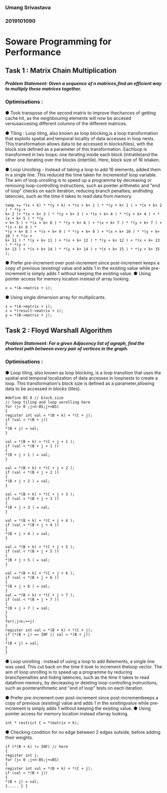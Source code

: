 ### Umang Srivastava
### 2019101090

# Soware Programming for Performance

## Task 1 : Matrix Chain Multiplication

##### Problem Statement: Given a sequence of n matrices,find an efficient way to multiply these matrices together.

### Optimisations :

● Took transpose of the second matrix to improve thechances of getting cache hit,
as the neighbouring elements will now be accesed versusaccesing different
columns of the different matrices.

● Tiling : Loop tiling, also known as loop blocking,is a loop transformation that
exploits spatial and temporal locality of data accesses in loop nests. This
transformation allows data to be accessed in blocks(tiles), with the block size
defined as a parameter of this transformation. Eachloop is transformed in two
loops: one iterating inside each block (intratile)and the other one iterating over
the blocks (intertile). Here, block size of 16 istaken.

● Loop Unrolling - Instead of taking a loop to add 16 elements, added them in a
single line. This reduced the time taken for incrementof loop variable. The aim of
loop unrolling is to speed up a programme by decreasing or removing
loop-controlling instructions, such as pointer arithmetic and "end of loop" checks
on each iteration, reducing branch penalties; andhiding latencies, such as the time
it takes to read data from memory.
```
temp += *(x + k) * *(y + k) + *(x + k+ 1 ) * *(y + k+ 1 ) + *(x + k+ 2 ) * *(y +
k+ 2 )+ *(x + k+ 3 ) * *(y + k+ 3 ) + *(x + k+ 4 ) * *(y + k+ 4 ) + *(x + k+ 5 ) * *(y
+ k+ 5 ) + *(x + k+ 6 ) * *(y + k+ 6 ) + *(x + k+ 7 ) * *(y + k+ 7 ) + *(x + k+ 8 ) *
*(y + k+ 8 ) + *(x + k+ 9 ) * *(y + k+ 9 ) + *(x + k+ 10 ) * *(y + k+ 10 ) + *(x +
k+ 11 ) * *(y + k+ 11 ) + *(x + k+ 12 ) * *(y + k+ 12 ) + *(x + k+ 13 ) * *(y +
k+ 13 ) + *(x + k+ 14 ) * *(y + k+ 14 ) + *(x + k+ 15 ) * *(y + k+ 15 );
```
● Prefer pre-increment over post-increment since post-increment keeps a copy of
previous (existing) value and adds 1 in the existing value while pre-increment is
simply adds 1 without keeping the existing value.
● Using pointer access for memory location instead of array looking.
```
x = *(A->matrix + i);
```
● Using single dimension array for multiplicants.
```
x = *(A->matrix + i);
z = *(result->matrix + i);
y = *(B->matrix + j);
```

## Task 2 : Floyd Warshall Algorithm

##### Problem Statement: For a given Adjacency list of agraph, find the shortest path between every pair of vertices in the graph.

### Optimisations :

● Loop tiling, also known as loop blocking, is a loop transition that uses the spatial
and temporal localization of data accesses in loopnests to create a loop. This
transformation's block size is defined as a parameter,allowing data to be accessed
in blocks (tiles).
```
#define BS 8 // block_size
// loop tiling and loop unrolling here
for (j= 0 ;j<n-BS;j+=BS)
{
register int val = *(B + k) + *(C + j);
if (val < *(B + j))
{
*(B + j) = val;
}

val = *(B + k) + *(C + j + 1 );
if (val < *(B + j + 1 ))
{
*(B + j + 1 ) = val;
}

val = *(B + k) + *(C + j + 2 );
if (val < *(B + j + 2 ))
{
*(B + j + 2 ) = val;
}

val = *(B + k) + *(C + j + 3 );
if (val < *(B + j + 3 ))
{
*(B + j + 3 ) = val;
}

val = *(B + k) + *(C + j + 4 );
if (val < *(B + j + 4 ))
{
*(B + j + 4 ) = val;
}

val = *(B + k) + *(C + j + 5 );
if (val < *(B + j + 5 ))
{
*(B + j + 5 ) = val;
}

val = *(B + k) + *(C + j + 6 );
if (val < *(B + j + 6 ))
{
*(B + j + 6 ) = val;
}
val = *(B + k) + *(C + j + 7 );
if (val < *(B + j + 7 ))
{
*(B + j + 7 ) = val;
}
}
for(;j<n;++j)
{
register int val = *(B + k) + *(C + j);
if (*(B + j) == INF || val < *(B + j))
{
*(B + j) = val;
}
}
```
● Loop unrolling : instead of using a loop to add 8elements, a single line was used.
This cut back on the time it took to increment theloop vector. The aim of loop
unrolling is to speed up a programme by reducing branchpenalties and hiding
latencies, such as the time it takes to read datafrom memory, by decreasing or
deleting loop-controlling instructions, such as pointerarithmetic and "end of loop"
tests on each iteration.

● Prefer pre-increment over post-increment since post-incrementkeeps a copy of
previous (existing) value and adds 1 in the existingvalue while pre-increment is
simply adds 1 without keeping the existing value.
● Using pointer access for memory location instead ofarray looking.
```
int * restrict C = *(matrix + k);
```
● Checking condition for no edge between 2 edges outside, before adding their
weights.
```
if (*(B + k) != INF) // here
{
register int j;
for (j= 0 ;j<n-BS;j+=BS)
{
register int val = *(B + k) + *(C + j);
if (val < *(B + j))
{
*(B + j) = val;
}..... } }
```


